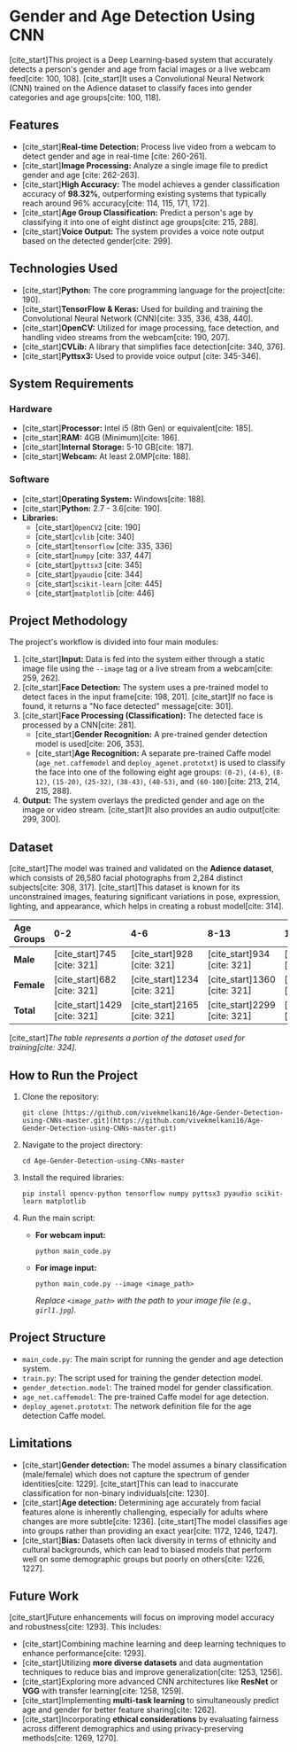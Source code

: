 # Gender and Age Detection Using CNN

[cite_start]This project is a Deep Learning-based system that accurately detects a person's gender and age from facial images or a live webcam feed[cite: 100, 108]. [cite_start]It uses a Convolutional Neural Network (CNN) trained on the Adience dataset to classify faces into gender categories and age groups[cite: 100, 118].

## Features

* [cite_start]**Real-time Detection:** Process live video from a webcam to detect gender and age in real-time [cite: 260-261].
* [cite_start]**Image Processing:** Analyze a single image file to predict gender and age [cite: 262-263].
* [cite_start]**High Accuracy:** The model achieves a gender classification accuracy of **98.32%**, outperforming existing systems that typically reach around 96% accuracy[cite: 114, 115, 171, 172].
* [cite_start]**Age Group Classification:** Predict a person's age by classifying it into one of eight distinct age groups[cite: 215, 288].
* [cite_start]**Voice Output:** The system provides a voice note output based on the detected gender[cite: 299].

## Technologies Used

* [cite_start]**Python:** The core programming language for the project[cite: 190].
* [cite_start]**TensorFlow & Keras:** Used for building and training the Convolutional Neural Network (CNN)[cite: 335, 336, 438, 440].
* [cite_start]**OpenCV:** Utilized for image processing, face detection, and handling video streams from the webcam[cite: 190, 207].
* [cite_start]**CVLib:** A library that simplifies face detection[cite: 340, 376].
* [cite_start]**Pyttsx3:** Used to provide voice output [cite: 345-346].

## System Requirements

### Hardware
* [cite_start]**Processor:** Intel i5 (8th Gen) or equivalent[cite: 185].
* [cite_start]**RAM:** 4GB (Minimum)[cite: 186].
* [cite_start]**Internal Storage:** 5-10 GB[cite: 187].
* [cite_start]**Webcam:** At least 2.0MP[cite: 188].

### Software
* [cite_start]**Operating System:** Windows[cite: 188].
* [cite_start]**Python:** 2.7 - 3.6[cite: 190].
* **Libraries:**
    * [cite_start]`OpenCV2` [cite: 190]
    * [cite_start]`cvlib` [cite: 340]
    * [cite_start]`tensorflow` [cite: 335, 336]
    * [cite_start]`numpy` [cite: 337, 447]
    * [cite_start]`pyttsx3` [cite: 345]
    * [cite_start]`pyaudio` [cite: 344]
    * [cite_start]`scikit-learn` [cite: 445]
    * [cite_start]`matplotlib` [cite: 446]

## Project Methodology

The project's workflow is divided into four main modules:

1.  [cite_start]**Input:** Data is fed into the system either through a static image file using the `--image` tag or a live stream from a webcam[cite: 259, 262].
2.  [cite_start]**Face Detection:** The system uses a pre-trained model to detect faces in the input frame[cite: 198, 201]. [cite_start]If no face is found, it returns a "No face detected" message[cite: 301].
3.  [cite_start]**Face Processing (Classification):** The detected face is processed by a CNN[cite: 281].
    * [cite_start]**Gender Recognition:** A pre-trained gender detection model is used[cite: 206, 353].
    * [cite_start]**Age Recognition:** A separate pre-trained Caffe model (`age_net.caffemodel` and `deploy_agenet.prototxt`) is used to classify the face into one of the following eight age groups: `(0-2)`, `(4-6)`, `(8-12)`, `(15-20)`, `(25-32)`, `(38-43)`, `(48-53)`, and `(60-100)`[cite: 213, 214, 215, 288].
4.  **Output:** The system overlays the predicted gender and age on the image or video stream. [cite_start]It also provides an audio output[cite: 299, 300].

## Dataset

[cite_start]The model was trained and validated on the **Adience dataset**, which consists of 26,580 facial photographs from 2,284 distinct subjects[cite: 308, 317]. [cite_start]This dataset is known for its unconstrained images, featuring significant variations in pose, expression, lighting, and appearance, which helps in creating a robust model[cite: 314].

| Age Groups | 0-2 | 4-6 | 8-13 | 15-20 | 25-32 | 38-43 | 48-53 | 60+ | Total |
| :--- | :--- | :--- | :--- | :--- | :--- | :--- | :--- | :--- | :--- |
| **Male** | [cite_start]745 [cite: 321] | [cite_start]928 [cite: 321] | [cite_start]934 [cite: 321] | [cite_start]734 [cite: 321] | [cite_start]2308 [cite: 321] | [cite_start]1294 [cite: 321] | [cite_start]392 [cite: 321] | [cite_start]442 [cite: 321] | [cite_start]**8192** [cite: 321] |
| **Female** | [cite_start]682 [cite: 321] | [cite_start]1234 [cite: 321] | [cite_start]1360 [cite: 321] | [cite_start]919 [cite: 321] | [cite_start]2589 [cite: 321] | [cite_start]1056 [cite: 321] | [cite_start]433 [cite: 321] | [cite_start]427 [cite: 321] | [cite_start]**9411** [cite: 321] |
| **Total** | [cite_start]1429 [cite: 321] | [cite_start]2165 [cite: 321] | [cite_start]2299 [cite: 321] | [cite_start]1658 [cite: 321] | [cite_start]4907 [cite: 321] | [cite_start]2365 [cite: 321] | [cite_start]835 [cite: 321] | [cite_start]889 [cite: 321] | [cite_start]**19487** [cite: 321] |

[cite_start]_The table represents a portion of the dataset used for training[cite: 324]._

## How to Run the Project

1.  Clone the repository:
    ```
    git clone [https://github.com/vivekmelkani16/Age-Gender-Detection-using-CNNs-master.git](https://github.com/vivekmelkani16/Age-Gender-Detection-using-CNNs-master.git)
    ```
2.  Navigate to the project directory:
    ```
    cd Age-Gender-Detection-using-CNNs-master
    ```
3.  Install the required libraries:
    ```
    pip install opencv-python tensorflow numpy pyttsx3 pyaudio scikit-learn matplotlib
    ```
4.  Run the main script:

    * **For webcam input:**
        ```
        python main_code.py
        ```
    * **For image input:**
        ```
        python main_code.py --image <image_path>
        ```
        _Replace `<image_path>` with the path to your image file (e.g., `girl1.jpg`)._

## Project Structure

* `main_code.py`: The main script for running the gender and age detection system.
* `train.py`: The script used for training the gender detection model.
* `gender_detection.model`: The trained model for gender classification.
* `age_net.caffemodel`: The pre-trained Caffe model for age detection.
* `deploy_agenet.prototxt`: The network definition file for the age detection Caffe model.

## Limitations

* [cite_start]**Gender detection:** The model assumes a binary classification (male/female) which does not capture the spectrum of gender identities[cite: 1229]. [cite_start]This can lead to inaccurate classification for non-binary individuals[cite: 1230].
* [cite_start]**Age detection:** Determining age accurately from facial features alone is inherently challenging, especially for adults where changes are more subtle[cite: 1236]. [cite_start]The model classifies age into groups rather than providing an exact year[cite: 1172, 1246, 1247].
* [cite_start]**Bias:** Datasets often lack diversity in terms of ethnicity and cultural backgrounds, which can lead to biased models that perform well on some demographic groups but poorly on others[cite: 1226, 1227].

## Future Work

[cite_start]Future enhancements will focus on improving model accuracy and robustness[cite: 1293]. This includes:

* [cite_start]Combining machine learning and deep learning techniques to enhance performance[cite: 1293].
* [cite_start]Utilizing **more diverse datasets** and data augmentation techniques to reduce bias and improve generalization[cite: 1253, 1256].
* [cite_start]Exploring more advanced CNN architectures like **ResNet** or **VGG** with transfer learning[cite: 1258, 1259].
* [cite_start]Implementing **multi-task learning** to simultaneously predict age and gender for better feature sharing[cite: 1262].
* [cite_start]Incorporating **ethical considerations** by evaluating fairness across different demographics and using privacy-preserving methods[cite: 1269, 1270].
